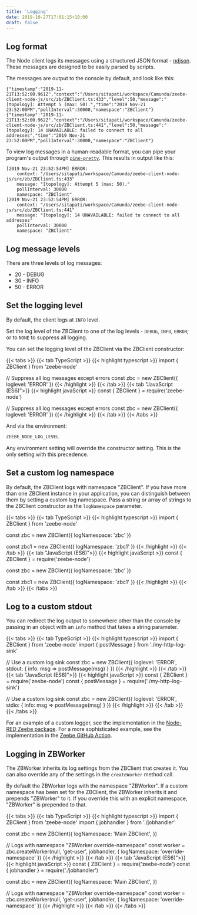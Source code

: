 ```yaml
---
title: 'Logging'
date: 2019-10-27T17:01:15+10:00
draft: false
---
```


## Log format

The Node client logs its messages using a structured JSON format - [ndjson](http://ndjson.org/). These messages are designed to be easily parsed by scripts.

The messages are output to the console by default, and look like this:

```
{"timestamp":"2019-11-21T13:52:00.961Z","context":"/Users/sitapati/workspace/Camunda/zeebe-client-node-js/src/zb/ZBClient.ts:433","level":50,"message":"[topology]: Attempt 5 (max: 50).","time":"2019 Nov-21 23:52:00PM","pollInterval":30000,"namespace":"ZBClient"}
{"timestamp":"2019-11-21T13:52:00.962Z","context":"/Users/sitapati/workspace/Camunda/zeebe-client-node-js/src/zb/ZBClient.ts:441","level":50,"message":"[topology]: 14 UNAVAILABLE: failed to connect to all addresses","time":"2019 Nov-21 23:52:00PM","pollInterval":30000,"namespace":"ZBClient"}
```

To view log messages in a human-readable format, you can pipe your program's output through [`pino-pretty`](https://www.npmjs.com/package/pino-pretty). This results in output like this:

```
[2019 Nov-21 23:52:54PM] ERROR:
    context: "/Users/sitapati/workspace/Camunda/zeebe-client-node-js/src/zb/ZBClient.ts:433"
    message: "[topology]: Attempt 5 (max: 50)."
    pollInterval: 30000
    namespace: "ZBClient"
[2019 Nov-21 23:52:54PM] ERROR:
    context: "/Users/sitapati/workspace/Camunda/zeebe-client-node-js/src/zb/ZBClient.ts:441"
    message: "[topology]: 14 UNAVAILABLE: failed to connect to all addresses"
    pollInterval: 30000
    namespace: "ZBClient"
```

## Log message levels

There are three levels of log messages:

* 20 - DEBUG
* 30 - INFO
* 50 - ERROR

## Set the logging level

By default, the client logs at `INFO` level.

Set the log level of the ZBClient to one of the log levels - `DEBUG`, `INFO`, `ERROR`; or to `NONE` to suppress all logging.

You can set the logging level of the ZBClient via the ZBClient constructor:

<!-- prettier-ignore -->
{{< tabs >}}
  {{< tab TypeScript >}}
    {{< highlight typescript >}}
import { ZBClient } from 'zeebe-node'

// Suppress all log messages except errors
const zbc = new ZBClient({
  loglevel: 'ERROR'
})
{{< /highlight >}}
{{< /tab >}}
{{< tab "JavaScript (ES6)">}}
{{< highlight javaScript >}}
const { ZBClient } = require('zeebe-node')

// Suppress all log messages except errors
const zbc = new ZBClient({
  loglevel: 'ERROR'
})
{{< /highlight >}}
{{< /tab >}}
{{< /tabs >}}

And via the environment:

```bash
ZEEBE_NODE_LOG_LEVEL
```

Any environment setting will override the constructor setting. This is the only setting with this precedence.

## Set a custom log namespace

By default, the ZBClient logs with namespace "ZBClient". If you have more than one ZBClient instance in your application, you can distinguish between them by setting a custom log namespace. Pass a string or array of strings to the ZBClient constructor as the `logNamespace` parameter.

<!-- prettier-ignore -->
{{< tabs >}}
  {{< tab TypeScript >}}
    {{< highlight typescript >}}
import { ZBClient } from 'zeebe-node'

const zbc = new ZBClient({
  logNamespace: 'zbc'
})

const zbc1 = new ZBClient({
  logNamespace: 'zbc1'
})
{{< /highlight >}}
{{< /tab >}}
{{< tab "JavaScript (ES6)">}}
{{< highlight javaScript >}}
const { ZBClient } = require('zeebe-node')

const zbc = new ZBClient({
  logNamespace: 'zbc'
})

const zbc1 = new ZBClient({
  logNamespace: 'zbc1'
})
{{< /highlight >}}
{{< /tab >}}
{{< /tabs >}}

## Log to a custom stdout

You can redirect the log output to somewhere other than the console by passing in an object with an `info` method that takes a string parameter.

<!-- prettier-ignore -->
{{< tabs >}}
  {{< tab TypeScript >}}
    {{< highlight typescript >}}
import { ZBClient } from 'zeebe-node'
import { postMessage } from './my-http-log-sink'

// Use a custom log sink
const zbc = new ZBClient({
  loglevel: 'ERROR',
  stdout: {
    info: msg => postMessage(msg)
  }
})
{{< /highlight >}}
{{< /tab >}}
{{< tab "JavaScript (ES6)">}}
{{< highlight javaScript >}}
const { ZBClient } = require('zeebe-node')
const { postMessage } = require('./my-http-log-sink')

// Use a custom log sink
const zbc = new ZBClient({
  loglevel: 'ERROR',
  stdio: {
    info: msg => postMessage(msg)
  }
})
{{< /highlight >}}
{{< /tab >}}
{{< /tabs >}}

For an example of a custom logger, see the implementation in the [Node-RED Zeebe package](https://github.com/pedesen/node-red-contrib-zeebe/blob/master/src/util/logger.js). For a more sophisticated example, see the implementation in the [Zeebe GitHub Action](https://github.com/jwulf/zeebe-action/blob/master/src/log/logger.ts#L14).

## Logging in ZBWorker

The ZBWorker inherits its log settings from the ZBClient that creates it. You can also override any of the settings in the `createWorker` method call.

By default the ZBWorker logs with the namespace "ZBWorker". If a custom namespace has been set for the ZBClient, the ZBWorker inherits it and prepends "ZBWorker" to it. If you override this with an explicit namespace, "ZBWorker" is prepended to that.

<!-- prettier-ignore -->
{{< tabs >}}
  {{< tab TypeScript >}}
    {{< highlight typescript >}}
import { ZBClient } from 'zeebe-node'
import { jobhandler } from './jobhandler'

const zbc = new ZBClient({
  logNamespace: 'Main ZBClient',
})

// Logs with namespace "ZBWorker override-namespace"
const worker = zbc.createWorker(null, 'get-user', jobhandler, {
  logNamespace: 'override-namespace'
})
{{< /highlight >}}
{{< /tab >}}
{{< tab "JavaScript (ES6)">}}
{{< highlight javaScript >}}
const { ZBClient } = require('zeebe-node')
const { jobhandler } = require('./jobhandler')

const zbc = new ZBClient({
  logNamespace: 'Main ZBClient',
})

// Logs with namespace "ZBWorker override-namespace"
const worker = zbc.createWorker(null, 'get-user', jobhandler, {
  logNamespace: 'override-namespace'
})
{{< /highlight >}}
{{< /tab >}}
{{< /tabs >}}
